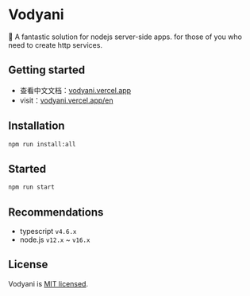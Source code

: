 # Vodyani

🚀 A fantastic solution for nodejs server-side apps. for those of you who need to create http services.

## Getting started

- 查看中文文档：[vodyani.vercel.app](https://vodyani.vercel.app)
- visit：[vodyani.vercel.app/en](https://vodyani.vercel.app/en)

## Installation

```bash
npm run install:all
```

## Started

```bash
npm run start
```

## Recommendations

- typescript `v4.6.x`
- node.js `v12.x` ~ `v16.x`

## License

Vodyani is [MIT licensed](LICENSE).
